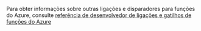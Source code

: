 Para obter informações sobre outras ligações e disparadores para funções do Azure, consulte [referência de desenvolvedor de ligações e gatilhos de funções do Azure](../articles/azure-functions/functions-triggers-bindings.md)
